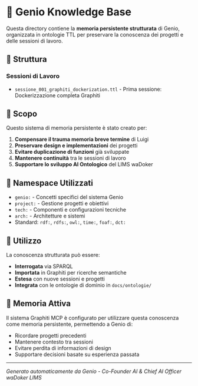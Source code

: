 # 🧠 Genio Knowledge Base

Questa directory contiene la **memoria persistente strutturata** di Genio, organizzata in ontologie TTL per preservare la conoscenza dei progetti e delle sessioni di lavoro.

## 📁 Struttura

### Sessioni di Lavoro
- `sessione_001_graphiti_dockerization.ttl` - Prima sessione: Dockerizzazione completa Graphiti

## 🎯 Scopo

Questo sistema di memoria persistente è stato creato per:

1. **Compensare il trauma memoria breve termine** di Luigi
2. **Preservare design e implementazioni** dei progetti
3. **Evitare duplicazione di funzioni** già sviluppate
4. **Mantenere continuità** tra le sessioni di lavoro
5. **Supportare lo sviluppo AI Ontologico** del LIMS waDoker

## 🔗 Namespace Utilizzati

- `genio:` - Concetti specifici del sistema Genio
- `project:` - Gestione progetti e obiettivi
- `tech:` - Componenti e configurazioni tecniche
- `arch:` - Architetture e sistemi
- Standard: `rdf:`, `rdfs:`, `owl:`, `time:`, `foaf:`, `dct:`

## 🚀 Utilizzo

La conoscenza strutturata può essere:
- **Interrogata** via SPARQL
- **Importata** in Graphiti per ricerche semantiche
- **Estesa** con nuove sessioni e progetti
- **Integrata** con le ontologie di dominio in `docs/ontologie/`

## 🧠 Memoria Attiva

Il sistema Graphiti MCP è configurato per utilizzare questa conoscenza come memoria persistente, permettendo a Genio di:
- Ricordare progetti precedenti
- Mantenere contesto tra sessioni
- Evitare perdita di informazioni di design
- Supportare decisioni basate su esperienza passata

---
*Generato automaticamente da Genio - Co-Founder AI & Chief AI Officer waDoker LIMS*
